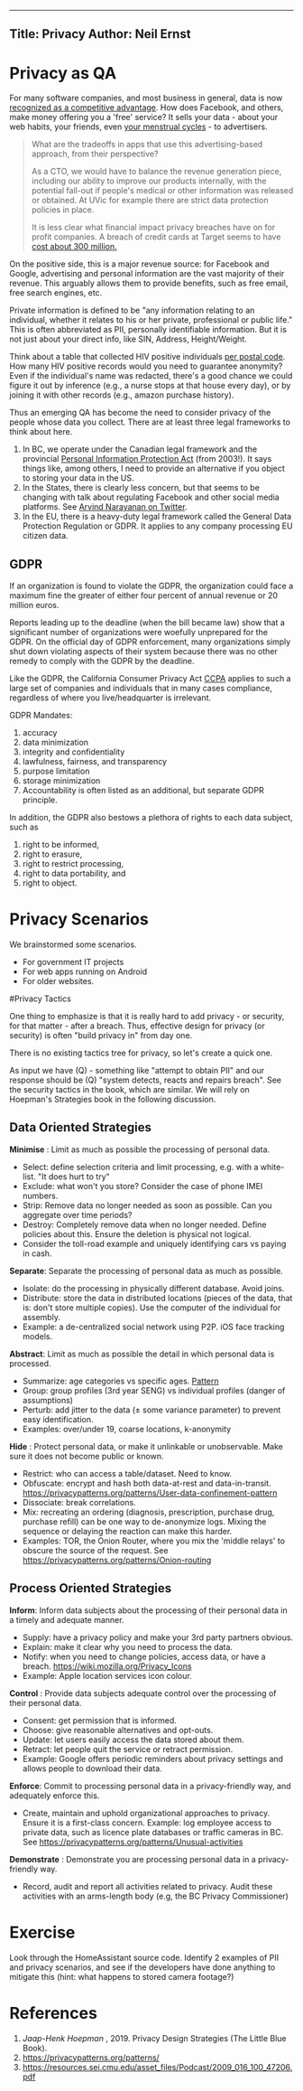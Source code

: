 ----
Title: Privacy
Author: Neil Ernst
----

# Privacy as QA

For many software companies, and most business in general, data is now [recognized as a competitive advantage](https://www.youtube.com/watch?v=DtumWOsgFXc). How does Facebook, and others, make money offering you a 'free' service? It sells your data - about your web habits, your friends, even [your menstrual cycles](https://www.theguardian.com/world/commentisfree/2019/sep/14/your-period-tracking-app-could-be-sharing-intimate-details-with-all-of-facebook) - to advertisers. 

> What are the tradeoffs in apps that use this advertising-based approach, from their perspective? 
>
> As a CTO, we would have to balance the revenue generation piece, including our ability to improve our products internally, with the potential fall-out if people's medical or other information was released or obtained. At UVic for example there are strict data protection policies in place. 
>
> It is less clear what financial impact privacy breaches have on for profit companies. A breach of credit cards at Target seems to have [cost about 300 million.](https://www.thesslstore.com/blog/2013-target-data-breach-settled/)

On the positive side, this is a major revenue source: for Facebook and Google, advertising and personal information are the vast majority of their revenue. This arguably allows them to provide benefits, such as free email, free search engines, etc.

Private information is defined to be "any information relating to an individual, whether it relates to his or her private, professional or public life." This is often abbreviated as PII, personally identifiable information. But it is not just about your direct info, like SIN, Address, Height/Weight. 

Think about a table that collected HIV positive individuals [per postal code](https://www.google.com/maps/place/Victoria,+BC+V8X+1E3/@48.4481269,-123.3611602,17z/data=!3m1!4b1!4m5!3m4!1s0x548f738538e8c0e7:0x7f7b3ab51236fb26!8m2!3d48.447995!4d-123.3589658). How many HIV positive records would you need to guarantee anonymity? Even if the individual's name was redacted, there's a good chance we could figure it out by inference (e.g., a nurse stops at that house every day), or by joining it with other records (e.g., amazon purchase history).

Thus an emerging QA has become the need to consider privacy of the people whose data you collect. There are at least three legal frameworks to think about here.

1. In BC, we operate under the Canadian legal framework and the provincial [Personal Information Protection Act](http://www.bclaws.ca/Recon/document/ID/freeside/00_03063_01) (from 2003!). It says things like, among others, I need to provide an alternative if you object to storing your data in the US. 
2. In the States, there is clearly less concern, but that seems to be changing with talk about regulating Facebook and other social media platforms. See [Arvind Narayanan on Twitter](https://twitter.com/random_walker/status/1187391482401038336).
3. In the EU, there is a heavy-duty legal framework called the General Data Protection Regulation or GDPR. It applies to any company processing EU citizen data. 

## GDPR

 If an organization is found to violate the GDPR, the organization could face a maximum fine the greater of either four percent of annual revenue or 20 million euros. 

Reports leading up to the deadline (when the bill became law) show that a significant number of organizations were woefully unprepared for the GDPR. On the official day of GDPR enforcement, many organizations simply shut down violating aspects of their system because there was no other remedy to comply with the GDPR by the deadline.

Like the GDPR, the California Consumer Privacy Act [CCPA](https://www.varonis.com/blog/ccpa-vs-gdpr/) applies to such a large set of companies and individuals that in many cases compliance, regardless of where you live/headquarter is irrelevant. 	

GDPR Mandates:

1. accuracy 
2. data minimization 
3. integrity and confidentiality 
4. lawfulness, fairness, and transparency 
5. purpose limitation 
6. storage minimization 
7. Accountability is often listed as an additional, but separate GDPR principle. 

In addition, the GDPR also bestows a plethora of rights to each data subject, such as 

1. right to be informed, 
2. right to erasure, 
3. right to restrict processing, 
4. right to data portability, and 
5. right to object.  

# Privacy Scenarios

We brainstormed some scenarios. 

- For government IT projects
- For web apps running on Android
- For older websites.

#Privacy Tactics

One thing to emphasize is that it is really hard to add privacy - or security, for that matter - after a breach. Thus, effective design for privacy (or security) is often "build privacy in" from day one. 

There is no existing tactics tree for privacy, so let's create a quick one. 

As input we have (Q) - something like "attempt to obtain PII" and our response should be (Q) "system detects, reacts and repairs breach". See the security tactics in the book, which are similar. We will rely on Hoepman's Strategies book in the following discussion. 

## Data Oriented Strategies

**Minimise** : Limit as much as possible the processing of personal data. 

* Select: define selection criteria and limit processing, e.g. with a white-list. "It does hurt to try"
* Exclude: what won't you store? Consider the case of phone IMEI numbers.
* Strip: Remove data no longer needed as soon as possible. Can you aggregate over time periods? 
* Destroy: Completely remove data when no longer needed. Define policies about this. Ensure the deletion is physical not logical.
* Consider the toll-road example and uniquely identifying cars vs paying in cash.

**Separate**: Separate the processing of personal data as much as possible. 

* Isolate: do the processing in physically different database. Avoid joins.
* Distribute: store the data in distributed locations (pieces of the data, that is: don't store multiple copies). Use the computer of the individual for assembly. 
* Example: a de-centralized social network using P2P. iOS face tracking models. 

**Abstract**: Limit as much as possible the detail in which personal data is processed. 

* Summarize: age categories vs specific ages. [Pattern](https://privacypatterns.org/patterns/Location-granularity)
* Group: group profiles (3rd year SENG) vs individual profiles (danger of assumptions)
* Perturb: add jitter to the data (± some variance parameter) to prevent easy identification. 
* Examples: over/under 19, coarse locations, k-anonymity

**Hide** : Protect personal data, or make it unlinkable or unobservable. Make sure it does not become public or known. 

* Restrict: who can access a table/dataset. Need to know.
* Obfuscate: encrypt and hash both data-at-rest and data-in-transit. https://privacypatterns.org/patterns/User-data-confinement-pattern
* Dissociate: break correlations.
* Mix: recreating an ordering (diagnosis, prescription, purchase drug, purchase refill) can be one way to de-anonymize logs. Mixing the sequence or delaying the reaction can make this harder.
* Examples: TOR, the Onion Router, where you mix the 'middle relays' to obscure the source of the request. See https://privacypatterns.org/patterns/Onion-routing

## Process Oriented Strategies

**Inform**: Inform data subjects about the processing of their personal data in a timely and adequate manner. 

* Supply: have a privacy policy and make your 3rd party partners obvious.	
* Explain: make it clear why you need to process the data.
* Notify: when you need to change policies, access data, or have a breach. https://wiki.mozilla.org/Privacy_Icons
* Example: Apple location services icon colour.

**Control** : Provide data subjects adequate control over the processing of their  personal data. 

* Consent: get permission that is informed.
* Choose: give reasonable alternatives and opt-outs.
* Update: let users easily access the data stored about them. 
* Retract: let people quit the service or retract permission. 
* Example: Google offers periodic reminders about privacy settings and allows people to download their data. 

**Enforce**: Commit to processing personal data in a privacy-friendly way, and adequately enforce this. 

* Create, maintain and uphold organizational approaches to privacy. Ensure it is a first-class concern. Example: log employee access to private data, such as licence plate databases or traffic cameras in BC. See https://privacypatterns.org/patterns/Unusual-activities 

**Demonstrate** : Demonstrate you are processing personal data in a privacy-friendly way. 

* Record, audit and report all activities related to privacy. Audit these activities with an arms-length body (e.g, the BC Privacy Commissioner)

# Exercise

Look through the HomeAssistant source code. Identify 2 examples of PII and privacy scenarios, and see if the developers have done anything to mitigate this (hint: what happens to stored camera footage?) 

# References

1. *Jaap-Henk Hoepman* , 2019. Privacy Design Strategies (The Little Blue Book). 
2. https://privacypatterns.org/patterns/
3. https://resources.sei.cmu.edu/asset_files/Podcast/2009_016_100_47206.pdf
